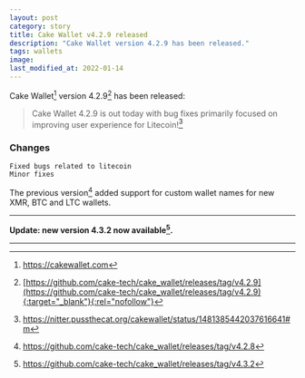 ```yaml
---
layout: post
category: story
title: Cake Wallet v4.2.9 released
description: "Cake Wallet version 4.2.9 has been released."
tags: wallets
image: 
last_modified_at: 2022-01-14
---
```


Cake Wallet[^1] version 4.2.9[^2] has been released: 

> Cake Wallet 4.2.9 is out today with bug fixes primarily focused on improving user experience for Litecoin![^3]

### Changes


    Fixed bugs related to litecoin
    Minor fixes

The previous version[^4] added support for custom wallet names for new XMR, BTC and LTC wallets.

---

**Update: new version 4.3.2 now available[^5].**

---

[^1]: https://cakewallet.com
[^2]: [https://github.com/cake-tech/cake_wallet/releases/tag/v4.2.9](https://github.com/cake-tech/cake_wallet/releases/tag/v4.2.9){:target="_blank"}{:rel="nofollow"}
[^3]: https://nitter.pussthecat.org/cakewallet/status/1481385442037616641#m
[^4]: https://github.com/cake-tech/cake_wallet/releases/tag/v4.2.8
[^5]: https://github.com/cake-tech/cake_wallet/releases/tag/v4.3.2

